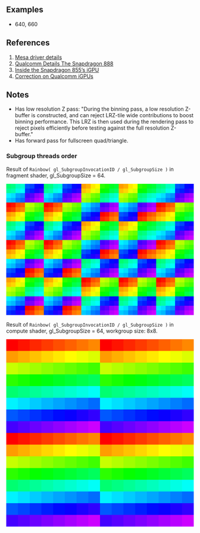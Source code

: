 
## Examples

* 640, 660


## References

1. [Mesa driver details](https://docs.mesa3d.org/drivers/freedreno.html)
2. [Qualcomm Details The Snapdragon 888](https://www.anandtech.com/show/16271/qualcomm-snapdragon-888-deep-dive)
3. [Inside the Snapdragon 855’s iGPU](https://chipsandcheese.com/2024/05/01/inside-the-snapdragon-855s-igpu/)
4. [Correction on Qualcomm iGPUs](https://chipsandcheese.com/2024/05/06/correction-on-qualcomm-igpus/)


## Notes

* Has low resolution Z pass:
 "During the binning pass, a low resolution Z-buffer is constructed, and can reject LRZ-tile wide contributions to boost binning performance. This LRZ is then used during the rendering pass to reject pixels efficiently before testing against the full resolution Z-buffer."
* Has forward pass for fullscreen quad/triangle.


### Subgroup threads order

Result of `Rainbow( gl_SubgroupInvocationID / gl_SubgroupSize )` in fragment shader, gl_SubgroupSize = 64.

![](../img/graphics-subgroups/adreno-600.png)

Result of `Rainbow( gl_SubgroupInvocationID / gl_SubgroupSize )` in compute shader, gl_SubgroupSize = 64, workgroup size: 8x8.

![](../img/compute-subgroups/adreno-600.png)
